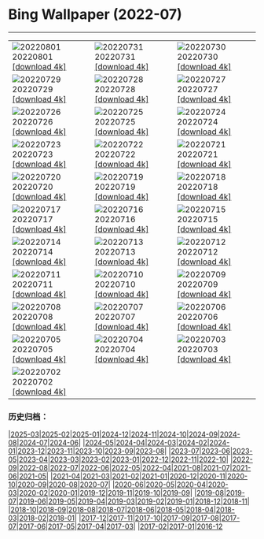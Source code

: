 # Bing Wallpaper (2022-07)
**************

<table><tr><td><img class="wallpaper" src="https://www.bing.com/th?id=OHR.LavaTube_JA-JP6207064474_1920x1080.jpg" alt="20220801"> 20220801 <a href="https://www.bing.com/th?id=OHR.LavaTube_JA-JP6207064474_UHD.jpg">[download 4k]</a></td><td><img class="wallpaper" src="https://www.bing.com/th?id=OHR.NoctilucentClouds_JA-JP9025198209_1920x1080.jpg" alt="20220731"> 20220731 <a href="https://www.bing.com/th?id=OHR.NoctilucentClouds_JA-JP9025198209_UHD.jpg">[download 4k]</a></td><td><img class="wallpaper" src="https://www.bing.com/th?id=OHR.FiordlandRainforest_JA-JP5905078657_1920x1080.jpg" alt="20220730"> 20220730 <a href="https://www.bing.com/th?id=OHR.FiordlandRainforest_JA-JP5905078657_UHD.jpg">[download 4k]</a></td></tr><tr><td><img class="wallpaper" src="https://www.bing.com/th?id=OHR.FourTigresses_JA-JP4916846920_1920x1080.jpg" alt="20220729"> 20220729 <a href="https://www.bing.com/th?id=OHR.FourTigresses_JA-JP4916846920_UHD.jpg">[download 4k]</a></td><td><img class="wallpaper" src="https://www.bing.com/th?id=OHR.LongsPeak_JA-JP5769935793_1920x1080.jpg" alt="20220728"> 20220728 <a href="https://www.bing.com/th?id=OHR.LongsPeak_JA-JP5769935793_UHD.jpg">[download 4k]</a></td><td><img class="wallpaper" src="https://www.bing.com/th?id=OHR.NabateanTomb_JA-JP6117554493_1920x1080.jpg" alt="20220727"> 20220727 <a href="https://www.bing.com/th?id=OHR.NabateanTomb_JA-JP6117554493_UHD.jpg">[download 4k]</a></td></tr><tr><td><img class="wallpaper" src="https://www.bing.com/th?id=OHR.MangroveDay_JA-JP5848497715_1920x1080.jpg" alt="20220726"> 20220726 <a href="https://www.bing.com/th?id=OHR.MangroveDay_JA-JP5848497715_UHD.jpg">[download 4k]</a></td><td><img class="wallpaper" src="https://www.bing.com/th?id=OHR.MGRBrighton_JA-JP6057857320_1920x1080.jpg" alt="20220725"> 20220725 <a href="https://www.bing.com/th?id=OHR.MGRBrighton_JA-JP6057857320_UHD.jpg">[download 4k]</a></td><td><img class="wallpaper" src="https://www.bing.com/th?id=OHR.AmeliaEarhart_JA-JP6227711829_1920x1080.jpg" alt="20220724"> 20220724 <a href="https://www.bing.com/th?id=OHR.AmeliaEarhart_JA-JP6227711829_UHD.jpg">[download 4k]</a></td></tr><tr><td><img class="wallpaper" src="https://www.bing.com/th?id=OHR.Marine2022_JA-JP5885363706_1920x1080.jpg" alt="20220723"> 20220723 <a href="https://www.bing.com/th?id=OHR.Marine2022_JA-JP5885363706_UHD.jpg">[download 4k]</a></td><td><img class="wallpaper" src="https://www.bing.com/th?id=OHR.SGIMontenegro_JA-JP5996525545_1920x1080.jpg" alt="20220722"> 20220722 <a href="https://www.bing.com/th?id=OHR.SGIMontenegro_JA-JP5996525545_UHD.jpg">[download 4k]</a></td><td><img class="wallpaper" src="https://www.bing.com/th?id=OHR.AbbeyGardens_JA-JP6027741904_1920x1080.jpg" alt="20220721"> 20220721 <a href="https://www.bing.com/th?id=OHR.AbbeyGardens_JA-JP6027741904_UHD.jpg">[download 4k]</a></td></tr><tr><td><img class="wallpaper" src="https://www.bing.com/th?id=OHR.MoonPhases_JA-JP6461920698_1920x1080.jpg" alt="20220720"> 20220720 <a href="https://www.bing.com/th?id=OHR.MoonPhases_JA-JP6461920698_UHD.jpg">[download 4k]</a></td><td><img class="wallpaper" src="https://www.bing.com/th?id=OHR.FraueninselChiemsee_JA-JP6187258769_1920x1080.jpg" alt="20220719"> 20220719 <a href="https://www.bing.com/th?id=OHR.FraueninselChiemsee_JA-JP6187258769_UHD.jpg">[download 4k]</a></td><td><img class="wallpaper" src="https://www.bing.com/th?id=OHR.OmijimaIsland_JA-JP6290388173_1920x1080.jpg" alt="20220718"> 20220718 <a href="https://www.bing.com/th?id=OHR.OmijimaIsland_JA-JP6290388173_UHD.jpg">[download 4k]</a></td></tr><tr><td><img class="wallpaper" src="https://www.bing.com/th?id=OHR.CoyoteButtes_JA-JP6148976846_1920x1080.jpg" alt="20220717"> 20220717 <a href="https://www.bing.com/th?id=OHR.CoyoteButtes_JA-JP6148976846_UHD.jpg">[download 4k]</a></td><td><img class="wallpaper" src="https://www.bing.com/th?id=OHR.AmericanGoldfinch_JA-JP6087714657_1920x1080.jpg" alt="20220716"> 20220716 <a href="https://www.bing.com/th?id=OHR.AmericanGoldfinch_JA-JP6087714657_UHD.jpg">[download 4k]</a></td><td><img class="wallpaper" src="https://www.bing.com/th?id=OHR.Arrone_JA-JP5086425907_1920x1080.jpg" alt="20220715"> 20220715 <a href="https://www.bing.com/th?id=OHR.Arrone_JA-JP5086425907_UHD.jpg">[download 4k]</a></td></tr><tr><td><img class="wallpaper" src="https://www.bing.com/th?id=OHR.Himawari2022_JA-JP2030278950_1920x1080.jpg" alt="20220714"> 20220714 <a href="https://www.bing.com/th?id=OHR.Himawari2022_JA-JP2030278950_UHD.jpg">[download 4k]</a></td><td><img class="wallpaper" src="https://www.bing.com/th?id=OHR.BasaltGiants_JA-JP1991295245_1920x1080.jpg" alt="20220713"> 20220713 <a href="https://www.bing.com/th?id=OHR.BasaltGiants_JA-JP1991295245_UHD.jpg">[download 4k]</a></td><td><img class="wallpaper" src="https://www.bing.com/th?id=OHR.HecetaHead_JA-JP2098745084_1920x1080.jpg" alt="20220712"> 20220712 <a href="https://www.bing.com/th?id=OHR.HecetaHead_JA-JP2098745084_UHD.jpg">[download 4k]</a></td></tr><tr><td><img class="wallpaper" src="https://www.bing.com/th?id=OHR.BarcelonaPop_JA-JP1555668072_1920x1080.jpg" alt="20220711"> 20220711 <a href="https://www.bing.com/th?id=OHR.BarcelonaPop_JA-JP1555668072_UHD.jpg">[download 4k]</a></td><td><img class="wallpaper" src="https://www.bing.com/th?id=OHR.OludenizTurkey_JA-JP1393476084_1920x1080.jpg" alt="20220710"> 20220710 <a href="https://www.bing.com/th?id=OHR.OludenizTurkey_JA-JP1393476084_UHD.jpg">[download 4k]</a></td><td><img class="wallpaper" src="https://www.bing.com/th?id=OHR.PortAventura_JA-JP0720127309_1920x1080.jpg" alt="20220709"> 20220709 <a href="https://www.bing.com/th?id=OHR.PortAventura_JA-JP0720127309_UHD.jpg">[download 4k]</a></td></tr><tr><td><img class="wallpaper" src="https://www.bing.com/th?id=OHR.DolomitesMW_JA-JP0311811779_1920x1080.jpg" alt="20220708"> 20220708 <a href="https://www.bing.com/th?id=OHR.DolomitesMW_JA-JP0311811779_UHD.jpg">[download 4k]</a></td><td><img class="wallpaper" src="https://www.bing.com/th?id=OHR.Tanabata2022_JA-JP0266841642_1920x1080.jpg" alt="20220707"> 20220707 <a href="https://www.bing.com/th?id=OHR.Tanabata2022_JA-JP0266841642_UHD.jpg">[download 4k]</a></td><td><img class="wallpaper" src="https://www.bing.com/th?id=OHR.KissingPuffins_JA-JP0213106648_1920x1080.jpg" alt="20220706"> 20220706 <a href="https://www.bing.com/th?id=OHR.KissingPuffins_JA-JP0213106648_UHD.jpg">[download 4k]</a></td></tr><tr><td><img class="wallpaper" src="https://www.bing.com/th?id=OHR.SharavatiBridge_JA-JP0166437440_1920x1080.jpg" alt="20220705"> 20220705 <a href="https://www.bing.com/th?id=OHR.SharavatiBridge_JA-JP0166437440_UHD.jpg">[download 4k]</a></td><td><img class="wallpaper" src="https://www.bing.com/th?id=OHR.SummerDogs_JA-JP0110814838_1920x1080.jpg" alt="20220704"> 20220704 <a href="https://www.bing.com/th?id=OHR.SummerDogs_JA-JP0110814838_UHD.jpg">[download 4k]</a></td><td><img class="wallpaper" src="https://www.bing.com/th?id=OHR.Surfin2022_JA-JP9036784881_1920x1080.jpg" alt="20220703"> 20220703 <a href="https://www.bing.com/th?id=OHR.Surfin2022_JA-JP9036784881_UHD.jpg">[download 4k]</a></td></tr><tr><td><img class="wallpaper" src="https://www.bing.com/th?id=OHR.FannetteIsland_JA-JP8998192939_1920x1080.jpg" alt="20220702"> 20220702 <a href="https://www.bing.com/th?id=OHR.FannetteIsland_JA-JP8998192939_UHD.jpg">[download 4k]</a></td><td></td><td></td></tr></table>

### 历史归档：

|[2025-03](/../2025-03/2025-03.md)|[2025-02](/../2025-02/2025-02.md)|[2025-01](/../2025-01/2025-01.md)|[2024-12](/../2024-12/2024-12.md)|[2024-11](/../2024-11/2024-11.md)|[2024-10](/../2024-10/2024-10.md)|[2024-09](/../2024-09/2024-09.md)|[2024-08](/../2024-08/2024-08.md)|[2024-07](/../2024-07/2024-07.md)|[2024-06](/../2024-06/2024-06.md)|
|[2024-05](/../2024-05/2024-05.md)|[2024-04](/../2024-04/2024-04.md)|[2024-03](/../2024-03/2024-03.md)|[2024-02](/../2024-02/2024-02.md)|[2024-01](/../2024-01/2024-01.md)|[2023-12](/../2023-12/2023-12.md)|[2023-11](/../2023-11/2023-11.md)|[2023-10](/../2023-10/2023-10.md)|[2023-09](/../2023-09/2023-09.md)|[2023-08](/../2023-08/2023-08.md)|
|[2023-07](/../2023-07/2023-07.md)|[2023-06](/../2023-06/2023-06.md)|[2023-05](/../2023-05/2023-05.md)|[2023-04](/../2023-04/2023-04.md)|[2023-03](/../2023-03/2023-03.md)|[2023-02](/../2023-02/2023-02.md)|[2023-01](/../2023-01/2023-01.md)|[2022-12](/../2022-12/2022-12.md)|[2022-11](/../2022-11/2022-11.md)|[2022-10](/../2022-10/2022-10.md)|
|[2022-09](/../2022-09/2022-09.md)|[2022-08](/../2022-08/2022-08.md)|[2022-07](/2022-07.md)|[2022-06](/../2022-06/2022-06.md)|[2022-05](/../2022-05/2022-05.md)|[2022-04](/../2022-04/2022-04.md)|[2021-08](/../2021-08/2021-08.md)|[2021-07](/../2021-07/2021-07.md)|[2021-06](/../2021-06/2021-06.md)|[2021-05](/../2021-05/2021-05.md)|
|[2021-04](/../2021-04/2021-04.md)|[2021-03](/../2021-03/2021-03.md)|[2021-02](/../2021-02/2021-02.md)|[2021-01](/../2021-01/2021-01.md)|[2020-12](/../2020-12/2020-12.md)|[2020-11](/../2020-11/2020-11.md)|[2020-10](/../2020-10/2020-10.md)|[2020-09](/../2020-09/2020-09.md)|[2020-08](/../2020-08/2020-08.md)|[2020-07](/../2020-07/2020-07.md)|
|[2020-06](/../2020-06/2020-06.md)|[2020-05](/../2020-05/2020-05.md)|[2020-04](/../2020-04/2020-04.md)|[2020-03](/../2020-03/2020-03.md)|[2020-02](/../2020-02/2020-02.md)|[2020-01](/../2020-01/2020-01.md)|[2019-12](/../2019-12/2019-12.md)|[2019-11](/../2019-11/2019-11.md)|[2019-10](/../2019-10/2019-10.md)|[2019-09](/../2019-09/2019-09.md)|
|[2019-08](/../2019-08/2019-08.md)|[2019-07](/../2019-07/2019-07.md)|[2019-06](/../2019-06/2019-06.md)|[2019-05](/../2019-05/2019-05.md)|[2019-04](/../2019-04/2019-04.md)|[2019-03](/../2019-03/2019-03.md)|[2019-02](/../2019-02/2019-02.md)|[2019-01](/../2019-01/2019-01.md)|[2018-12](/../2018-12/2018-12.md)|[2018-11](/../2018-11/2018-11.md)|
|[2018-10](/../2018-10/2018-10.md)|[2018-09](/../2018-09/2018-09.md)|[2018-08](/../2018-08/2018-08.md)|[2018-07](/../2018-07/2018-07.md)|[2018-06](/../2018-06/2018-06.md)|[2018-05](/../2018-05/2018-05.md)|[2018-04](/../2018-04/2018-04.md)|[2018-03](/../2018-03/2018-03.md)|[2018-02](/../2018-02/2018-02.md)|[2018-01](/../2018-01/2018-01.md)|
|[2017-12](/../2017-12/2017-12.md)|[2017-11](/../2017-11/2017-11.md)|[2017-10](/../2017-10/2017-10.md)|[2017-09](/../2017-09/2017-09.md)|[2017-08](/../2017-08/2017-08.md)|[2017-07](/../2017-07/2017-07.md)|[2017-06](/../2017-06/2017-06.md)|[2017-05](/../2017-05/2017-05.md)|[2017-04](/../2017-04/2017-04.md)|[2017-03](/../2017-03/2017-03.md)|
|[2017-02](/../2017-02/2017-02.md)|[2017-01](/../2017-01/2017-01.md)|[2016-12](/../2016-12/2016-12.md)